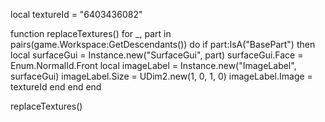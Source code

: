 local textureId = "6403436082"

function replaceTextures()
    for _, part in pairs(game.Workspace:GetDescendants()) do
        if part:IsA("BasePart") then
            local surfaceGui = Instance.new("SurfaceGui", part)
            surfaceGui.Face = Enum.NormalId.Front
            local imageLabel = Instance.new("ImageLabel", surfaceGui)
            imageLabel.Size = UDim2.new(1, 0, 1, 0)
            imageLabel.Image = textureId
        end
    end
end

replaceTextures()
